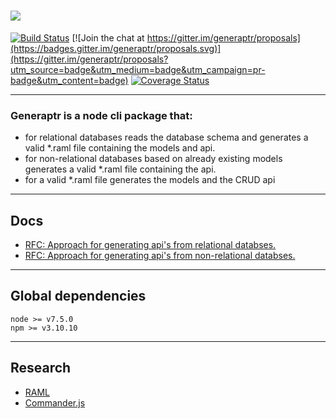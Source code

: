 ![](http://i.imgur.com/yCRAubA.png)
========

[![Build Status](https://travis-ci.org/cupsadarius/generaptr.svg)](http://travis-ci.org/cupsadarius/generaptr) [![Join the chat at https://gitter.im/generaptr/proposals](https://badges.gitter.im/generaptr/proposals.svg)](https://gitter.im/generaptr/proposals?utm_source=badge&utm_medium=badge&utm_campaign=pr-badge&utm_content=badge) [![Coverage Status](https://coveralls.io/repos/github/cupsadarius/generaptr/badge.svg?branch=master)](https://coveralls.io/github/cupsadarius/generaptr?branch=master)

-------
### Generaptr is a node cli package that:

* for relational databases
  reads the database schema and generates a valid *.raml file containing the models and api.
* for non-relational databases
  based on already existing models generates a valid *.raml file containing the api.
* for a valid *.raml file
  generates the models and the CRUD api

-------
## Docs

* [RFC: Approach for generating api's from relational databses.](./docs/rfc/ForRelationalDatabases.md)
* [RFC: Approach for generating api's from non-relational databses.](./docs/rfc/ForNonRelationalDatabases.md)

-------
## Global dependencies

```
node >= v7.5.0
npm >= v3.10.10
```

-------
## Research

* [RAML](http://raml.org)
* [Commander.js](https://github.com/tj/commander.js)
